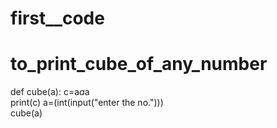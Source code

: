 # first__code
# to_print_cube_of_any_number
def cube(a):
  c=a*a*a                       
  print(c)
a=(int(input("enter the no.")))   
cube(a)
